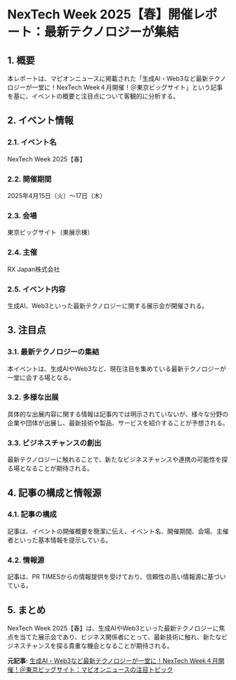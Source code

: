 # NexTech Week 2025【春】開催レポート：最新テクノロジーが集結

## 1. 概要

本レポートは、マピオンニュースに掲載された「生成AI・Web3など最新テクノロジーが一堂に！NexTech Week４月開催！＠東京ビッグサイト」という記事を基に、イベントの概要と注目点について客観的に分析する。

## 2. イベント情報

### 2.1. イベント名

NexTech Week 2025【春】

### 2.2. 開催期間

2025年4月15日（火）～17日（木）

### 2.3. 会場

東京ビッグサイト（東展示棟）

### 2.4. 主催

RX Japan株式会社

### 2.5. イベント内容

生成AI、Web3といった最新テクノロジーに関する展示会が開催される。

## 3. 注目点

### 3.1. 最新テクノロジーの集結

本イベントは、生成AIやWeb3など、現在注目を集めている最新テクノロジーが一堂に会する場となる。

### 3.2. 多様な出展

具体的な出展内容に関する情報は記事内では明示されていないが、様々な分野の企業や団体が出展し、最新技術や製品、サービスを紹介することが予想される。

### 3.3. ビジネスチャンスの創出

最新テクノロジーに触れることで、新たなビジネスチャンスや連携の可能性を探る場となることが期待される。

## 4. 記事の構成と情報源

### 4.1. 記事の構成

記事は、イベントの開催概要を簡潔に伝え、イベント名、開催期間、会場、主催者といった基本情報を提示している。

### 4.2. 情報源

記事は、PR TIMESからの情報提供を受けており、信頼性の高い情報源に基づいている。

## 5. まとめ

NexTech Week 2025【春】は、生成AIやWeb3といった最新テクノロジーに焦点を当てた展示会であり、ビジネス関係者にとって、最新技術に触れ、新たなビジネスチャンスを探る貴重な機会となることが期待される。



**元記事:** [生成AI・Web3など最新テクノロジーが一堂に！NexTech Week４月開催！＠東京ビッグサイト：マピオンニュースの注目トピック](https://www.mapion.co.jp/news/release/000001596.000026157/)